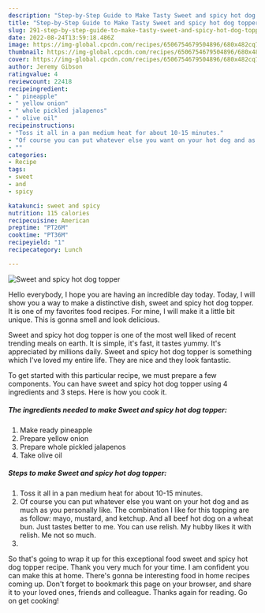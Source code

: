 ```yaml
---
description: "Step-by-Step Guide to Make Tasty Sweet and spicy hot dog topper"
title: "Step-by-Step Guide to Make Tasty Sweet and spicy hot dog topper"
slug: 291-step-by-step-guide-to-make-tasty-sweet-and-spicy-hot-dog-topper
date: 2022-08-24T13:59:18.486Z
image: https://img-global.cpcdn.com/recipes/6506754679504896/680x482cq70/sweet-and-spicy-hot-dog-topper-recipe-main-photo.jpg
thumbnail: https://img-global.cpcdn.com/recipes/6506754679504896/680x482cq70/sweet-and-spicy-hot-dog-topper-recipe-main-photo.jpg
cover: https://img-global.cpcdn.com/recipes/6506754679504896/680x482cq70/sweet-and-spicy-hot-dog-topper-recipe-main-photo.jpg
author: Jeremy Gibson
ratingvalue: 4
reviewcount: 22418
recipeingredient:
- " pineapple"
- " yellow onion"
- " whole pickled jalapenos"
- " olive oil"
recipeinstructions:
- "Toss it all in a pan medium heat for about 10-15 minutes."
- "Of course you can put whatever else you want on your hot dog and as much as you personally like. The combination I like for this topping are as follow: mayo, mustard, and ketchup. And all beef hot dog on a wheat bun. Just tastes better to me. You can use relish. My hubby likes it with relish. Me not so much."
- ""
categories:
- Recipe
tags:
- sweet
- and
- spicy

katakunci: sweet and spicy 
nutrition: 115 calories
recipecuisine: American
preptime: "PT26M"
cooktime: "PT36M"
recipeyield: "1"
recipecategory: Lunch

---
```



![Sweet and spicy hot dog topper](https://img-global.cpcdn.com/recipes/6506754679504896/680x482cq70/sweet-and-spicy-hot-dog-topper-recipe-main-photo.jpg)

Hello everybody, I hope you are having an incredible day today. Today, I will show you a way to make a distinctive dish, sweet and spicy hot dog topper. It is one of my favorites food recipes. For mine, I will make it a little bit unique. This is gonna smell and look delicious.



Sweet and spicy hot dog topper is one of the most well liked of recent trending meals on earth. It is simple, it's fast, it tastes yummy. It's appreciated by millions daily. Sweet and spicy hot dog topper is something which I've loved my entire life. They are nice and they look fantastic.


To get started with this particular recipe, we must prepare a few components. You can have sweet and spicy hot dog topper using 4 ingredients and 3 steps. Here is how you cook it.

<!--inarticleads1-->

##### The ingredients needed to make Sweet and spicy hot dog topper:

1. Make ready  pineapple
1. Prepare  yellow onion
1. Prepare  whole pickled jalapenos
1. Take  olive oil




<!--inarticleads2-->

##### Steps to make Sweet and spicy hot dog topper:

1. Toss it all in a pan medium heat for about 10-15 minutes.
1. Of course you can put whatever else you want on your hot dog and as much as you personally like. The combination I like for this topping are as follow: mayo, mustard, and ketchup. And all beef hot dog on a wheat bun. Just tastes better to me. You can use relish. My hubby likes it with relish. Me not so much.
1. 




So that's going to wrap it up for this exceptional food sweet and spicy hot dog topper recipe. Thank you very much for your time. I am confident you can make this at home. There's gonna be interesting food in home recipes coming up. Don't forget to bookmark this page on your browser, and share it to your loved ones, friends and colleague. Thanks again for reading. Go on get cooking!
